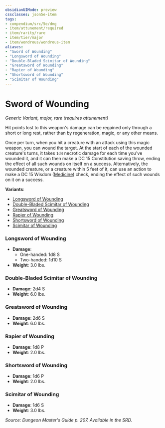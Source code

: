 ```yaml
---
obsidianUIMode: preview
cssclasses: json5e-item
tags:
- compendium/src/5e/dmg
- item/attunement/required
- item/rarity/rare
- item/tier/major
- item/wondrous/wondrous-item
aliases: 
- "Sword of Wounding"
- "Longsword of Wounding"
- "Double-Bladed Scimitar of Wounding"
- "Greatsword of Wounding"
- "Rapier of Wounding"
- "Shortsword of Wounding"
- "Scimitar of Wounding"
---
```

# Sword of Wounding
*Generic Variant, major, rare (requires attunement)*  


Hit points lost to this weapon's damage can be regained only through a short or long rest, rather than by regeneration, magic, or any other means.

Once per turn, when you hit a creature with an attack using this magic weapon, you can wound the target. At the start of each of the wounded creature's turns, it takes `1d4` necrotic damage for each time you've wounded it, and it can then make a DC 15 Constitution saving throw, ending the effect of all such wounds on itself on a success. Alternatively, the wounded creature, or a creature within 5 feet of it, can use an action to make a DC 15 Wisdom ([Medicine](/compendium/rules/skills.md#Medicine)) check, ending the effect of such wounds on it on a success.

**Variants**:
- [Longsword of Wounding](#Longsword%20of%20Wounding)
- [Double-Bladed Scimitar of Wounding](#Double-Bladed%20Scimitar%20of%20Wounding)
- [Greatsword of Wounding](#Greatsword%20of%20Wounding)
- [Rapier of Wounding](#Rapier%20of%20Wounding)
- [Shortsword of Wounding](#Shortsword%20of%20Wounding)
- [Scimitar of Wounding](#Scimitar%20of%20Wounding)

### Longsword of Wounding

- **Damage**:
  - One-handed: 1d8 S
  - Two-handed: 1d10 S
- **Weight**: 3.0 lbs.

### Double-Bladed Scimitar of Wounding

- **Damage**: 2d4 S
- **Weight**: 6.0 lbs.

### Greatsword of Wounding

- **Damage**: 2d6 S
- **Weight**: 6.0 lbs.

### Rapier of Wounding

- **Damage**: 1d8 P
- **Weight**: 2.0 lbs.

### Shortsword of Wounding

- **Damage**: 1d6 P
- **Weight**: 2.0 lbs.

### Scimitar of Wounding

- **Damage**: 1d6 S
- **Weight**: 3.0 lbs.


*Source: Dungeon Master's Guide p. 207. Available in the SRD.*